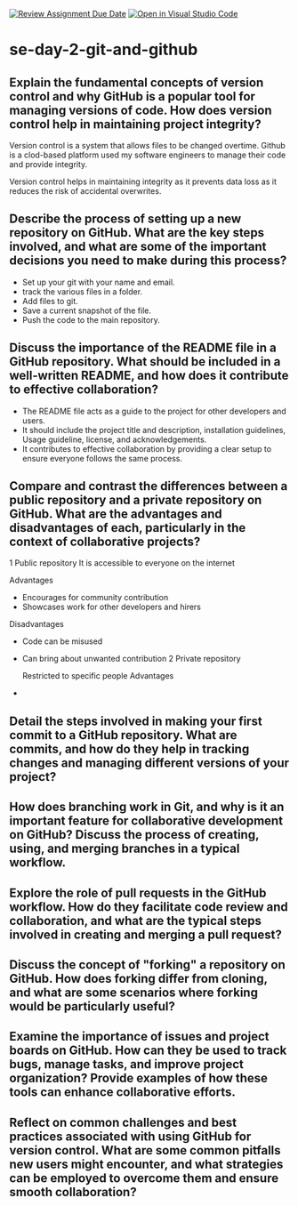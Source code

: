 [![Review Assignment Due Date](https://classroom.github.com/assets/deadline-readme-button-22041afd0340ce965d47ae6ef1cefeee28c7c493a6346c4f15d667ab976d596c.svg)](https://classroom.github.com/a/8wgCKhpZ)
[![Open in Visual Studio Code](https://classroom.github.com/assets/open-in-vscode-2e0aaae1b6195c2367325f4f02e2d04e9abb55f0b24a779b69b11b9e10269abc.svg)](https://classroom.github.com/online_ide?assignment_repo_id=18395551&assignment_repo_type=AssignmentRepo)
# se-day-2-git-and-github
## Explain the fundamental concepts of version control and why GitHub is a popular tool for managing versions of code. How does version control help in maintaining project integrity?
Version control is a system that allows files to be changed overtime. Github is a clod-based platform used my software engineers to manage their code and provide integrity.

Version control helps in maintaining integrity as it prevents data loss as it reduces the risk of accidental overwrites.

## Describe the process of setting up a new repository on GitHub. What are the key steps involved, and what are some of the important decisions you need to make during this process?
- Set up your git with your name and email.
- track the various files in a folder.
- Add files to git.
- Save a current snapshot of the file.
- Push the code to the main repository.
## Discuss the importance of the README file in a GitHub repository. What should be included in a well-written README, and how does it contribute to effective collaboration?
- The README file acts as a guide to the project for other developers and users.
- It should include the project title and description, installation guidelines, Usage guideline, license, and acknowledgements.
- It contributes to effective collaboration by providing a clear setup to ensure everyone follows the same process.

## Compare and contrast the differences between a public repository and a private repository on GitHub. What are the advantages and disadvantages of each, particularly in the context of collaborative projects?
1 Public repository
It is accessible to everyone on the internet

Advantages
- Encourages for community contribution
- Showcases work for other developers and hirers

Disadvantages
- Code can be misused
- Can bring about unwanted contribution
2 Private repository

  Restricted to specific people
Advantages
- 
## Detail the steps involved in making your first commit to a GitHub repository. What are commits, and how do they help in tracking changes and managing different versions of your project?

## How does branching work in Git, and why is it an important feature for collaborative development on GitHub? Discuss the process of creating, using, and merging branches in a typical workflow.

## Explore the role of pull requests in the GitHub workflow. How do they facilitate code review and collaboration, and what are the typical steps involved in creating and merging a pull request?

## Discuss the concept of "forking" a repository on GitHub. How does forking differ from cloning, and what are some scenarios where forking would be particularly useful?

## Examine the importance of issues and project boards on GitHub. How can they be used to track bugs, manage tasks, and improve project organization? Provide examples of how these tools can enhance collaborative efforts.

## Reflect on common challenges and best practices associated with using GitHub for version control. What are some common pitfalls new users might encounter, and what strategies can be employed to overcome them and ensure smooth collaboration?
